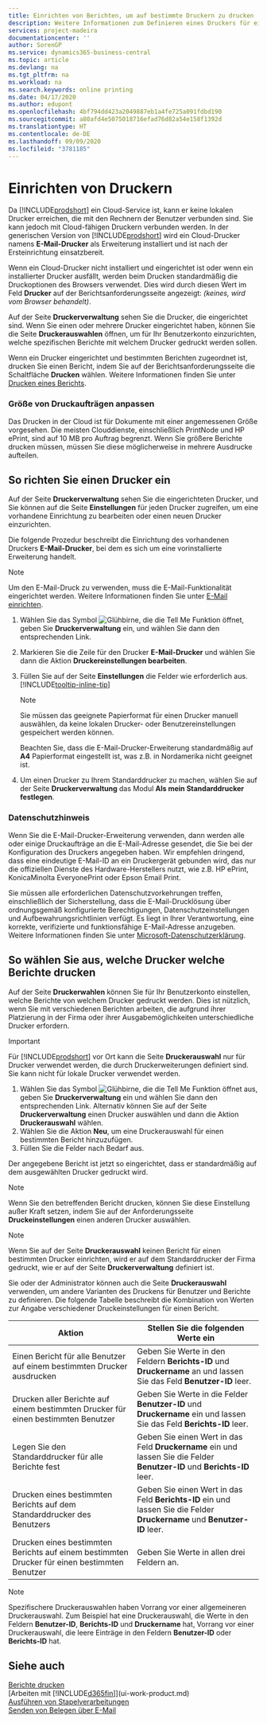 ```yaml
---
title: Einrichten von Berichten, um auf bestimmte Druckern zu drucken | Microsoft Docs
description: Weitere Informationen zum Definieren eines Druckers für eine Bericht und zur Nutzung der Druckerauswahlseite.
services: project-madeira
documentationcenter: ''
author: SorenGP
ms.service: dynamics365-business-central
ms.topic: article
ms.devlang: na
ms.tgt_pltfrm: na
ms.workload: na
ms.search.keywords: online printing
ms.date: 04/17/2020
ms.author: edupont
ms.openlocfilehash: 4bf794dd423a2049887eb1a4fe725a091fdbd190
ms.sourcegitcommit: a80afd4e5075018716efad76d82a54e158f1392d
ms.translationtype: HT
ms.contentlocale: de-DE
ms.lasthandoff: 09/09/2020
ms.locfileid: "3781185"
---
```

# <a name="set-up-printers"></a>Einrichten von Druckern
Da [!INCLUDE[prodshort](includes/prodshort.md)] ein Cloud-Service ist, kann er keine lokalen Drucker erreichen, die mit den Rechnern der Benutzer verbunden sind. Sie kann jedoch mit Cloud-fähigen Druckern verbunden werden. In der generischen Version von [!INCLUDE[prodshort](includes/prodshort.md)] wird ein Cloud-Drucker namens **E-Mail-Drucker** als Erweiterung installiert und ist nach der Ersteinrichtung einsatzbereit.

Wenn ein Cloud-Drucker nicht installiert und eingerichtet ist oder wenn ein installierter Drucker ausfällt, werden beim Drucken standardmäßig die Druckoptionen des Browsers verwendet. Dies wird durch diesen Wert im Feld **Drucker** auf der Berichtsanforderungsseite angezeigt: *(keines, wird vom Browser behandelt)*.

Auf der Seite **Druckerverwaltung** sehen Sie die Drucker, die eingerichtet sind. Wenn Sie einen oder mehrere Drucker eingerichtet haben, können Sie die Seite **Druckerauswahlen** öffnen, um für Ihr Benutzerkonto einzurichten, welche spezifischen Berichte mit welchem Drucker gedruckt werden sollen.

Wenn ein Drucker eingerichtet und bestimmten Berichten zugeordnet ist, drucken Sie einen Bericht, indem Sie auf der Berichtsanforderungsseite die Schaltfläche **Drucken** wählen. Weitere Informationen finden Sie unter [Drucken eines Berichts](ui-work-report.md#PrintReport).

### <a name="sizing-print-jobs"></a>Größe von Druckaufträgen anpassen
Das Drucken in der Cloud ist für Dokumente mit einer angemessenen Größe vorgesehen. Die meisten Clouddienste, einschließlich PrintNode und HP ePrint, sind auf 10 MB pro Auftrag begrenzt. Wenn Sie größere Berichte drucken müssen, müssen Sie diese möglicherweise in mehrere Ausdrucke aufteilen.

## <a name="to-set-up-a-printer"></a>So richten Sie einen Drucker ein
Auf der Seite **Druckerverwaltung** sehen Sie die eingerichteten Drucker, und Sie können auf die Seite **Einstellungen** für jeden Drucker zugreifen, um eine vorhandene Einrichtung zu bearbeiten oder einen neuen Drucker einzurichten.

Die folgende Prozedur beschreibt die Einrichtung des vorhandenen Druckers **E-Mail-Drucker**, bei dem es sich um eine vorinstallierte Erweiterung handelt.

> [!NOTE]
> Um den E-Mail-Druck zu verwenden, muss die E-Mail-Funktionalität eingerichtet werden. Weitere Informationen finden Sie unter [E-Mail einrichten](admin-how-setup-email.md).

1. Wählen Sie das Symbol ![Glühbirne, die die Tell Me Funktion öffnet](media/ui-search/search_small.png "Sagen Sie mir, was Sie tun wollen"), geben Sie **Druckerverwaltung** ein, und wählen Sie dann den entsprechenden Link.
2. Markieren Sie die Zeile für den Drucker **E-Mail-Drucker** und wählen Sie dann die Aktion **Druckereinstellungen bearbeiten**.
3. Füllen Sie auf der Seite **Einstellungen** die Felder wie erforderlich aus. [!INCLUDE[tooltip-inline-tip](includes/tooltip-inline-tip_md.md)]

    > [!NOTE]
    > Sie müssen das geeignete Papierformat für einen Drucker manuell auswählen, da keine lokalen Drucker- oder Benutzereinstellungen gespeichert werden können.
    >
    > Beachten Sie, dass die E-Mail-Drucker-Erweiterung standardmäßig auf **A4** Papierformat eingestellt ist, was z.B. in Nordamerika nicht geeignet ist.
4. Um einen Drucker zu Ihrem Standarddrucker zu machen, wählen Sie auf der Seite **Druckerverwaltung** das Modul **Als mein Standarddrucker festlegen**.

### <a name="privacy-notice"></a>Datenschutzhinweis
Wenn Sie die E-Mail-Drucker-Erweiterung verwenden, dann werden alle oder einige Druckaufträge an die E-Mail-Adresse gesendet, die Sie bei der Konfiguration des Druckers angegeben haben. Wir empfehlen dringend, dass eine eindeutige E-Mail-ID an ein Druckergerät gebunden wird, das nur die offiziellen Dienste des Hardware-Herstellers nutzt, wie z.B. HP ePrint, KonicaMinolta EveryonePrint oder Epson Email Print.

Sie müssen alle erforderlichen Datenschutzvorkehrungen treffen, einschließlich der Sicherstellung, dass die E-Mail-Drucklösung über ordnungsgemäß konfigurierte Berechtigungen, Datenschutzeinstellungen und Aufbewahrungsrichtlinien verfügt. Es liegt in Ihrer Verantwortung, eine korrekte, verifizierte und funktionsfähige E-Mail-Adresse anzugeben. Weitere Informationen finden Sie unter [Microsoft-Datenschutzerklärung](https://privacy.microsoft.com/en-us/privacystatement).

## <a name="to-select-which-printers-print-which-reports"></a>So wählen Sie aus, welche Drucker welche Berichte drucken

Auf der Seite **Druckerwahlen** können Sie für Ihr Benutzerkonto einstellen, welche Berichte von welchem Drucker gedruckt werden. Dies ist nützlich, wenn Sie mit verschiedenen Berichten arbeiten, die aufgrund ihrer Platzierung in der Firma oder ihrer Ausgabemöglichkeiten unterschiedliche Drucker erfordern.

> [!IMPORTANT]
> Für [!INCLUDE[prodshort](includes/prodshort.md)] vor Ort kann die Seite **Druckerauswahl** nur für Drucker verwendet werden, die durch Druckerweiterungen definiert sind. Sie kann nicht für lokale Drucker verwendet werden.

1. Wählen Sie das Symbol ![Glühbirne, die die Tell Me Funktion öffnet](media/ui-search/search_small.png "Sagen Sie mir, was Sie tun wollen") aus, geben Sie **Druckerverwaltung** ein und wählen Sie dann den entsprechenden Link. Alternativ können Sie auf der Seite **Druckerverwaltung** einen Drucker auswählen und dann die Aktion **Druckerauswahl** wählen.
2. Wählen Sie die Aktion **Neu**, um eine Druckerauswahl für einen bestimmten Bericht hinzuzufügen.
3. Füllen Sie die Felder nach Bedarf aus.

Der angegebene Bericht ist jetzt so eingerichtet, dass er standardmäßig auf dem ausgewählten Drucker gedruckt wird.

> [!NOTE]
> Wenn Sie den betreffenden Bericht drucken, können Sie diese Einstellung außer Kraft setzen, indem Sie auf der Anforderungsseite **Druckeinstellungen** einen anderen Drucker auswählen.

> [!NOTE]
> Wenn Sie auf der Seite **Druckerauswahl** keinen Bericht für einen bestimmten Drucker einrichten, wird er auf dem Standarddrucker der Firma gedruckt, wie er auf der Seite **Druckerverwaltung** definiert ist.

Sie oder der Administrator können auch die Seite **Druckerauswahl** verwenden, um andere Varianten des Druckens für Benutzer und Berichte zu definieren. Die folgende Tabelle beschreibt die Kombination von Werten zur Angabe verschiedener Druckeinstellungen für einen Bericht.

|Aktion                                                 |Stellen Sie die folgenden Werte ein                                             |
|---------------------------------------------------|---------------------------------------------------------------------|
|Einen Bericht für alle Benutzer auf einem bestimmten Drucker ausdrucken |Geben Sie Werte in den Feldern **Berichts-ID** und **Druckername** an und lassen Sie das Feld **Benutzer-ID** leer.|
|Drucken aller Berichte auf einem bestimmten Drucker für einen bestimmten Benutzer|Geben Sie Werte in die Felder **Benutzer-ID** und **Druckername** ein und lassen Sie das Feld **Berichts-ID** leer.|
|Legen Sie den Standarddrucker für alle Berichte fest|Geben Sie einen Wert in das Feld **Druckername** ein und lassen Sie die Felder **Benutzer-ID** und **Berichts-ID** leer.|
|Drucken eines bestimmten Berichts auf dem Standarddrucker des Benutzers|Geben Sie einen Wert in das Feld **Berichts-ID** ein und lassen Sie die Felder **Druckername** und **Benutzer-ID** leer.|
|Drucken eines bestimmten Berichts auf einem bestimmten Drucker für einen bestimmten Benutzer|Geben Sie Werte in allen drei Feldern an.|

> [!NOTE]
> Spezifischere Druckerauswahlen haben Vorrang vor einer allgemeineren Druckerauswahl. Zum Beispiel hat eine Druckerauswahl, die Werte in den Feldern **Benutzer-ID**, **Berichts-ID** und **Druckername** hat, Vorrang vor einer Druckerauswahl, die leere Einträge in den Feldern **Benutzer-ID** oder **Berichts-ID** hat.

## <a name="see-also"></a>Siehe auch
[Berichte drucken](ui-work-report.md#PrintReport)  
[Arbeiten mit [!INCLUDE[d365fin](includes/d365fin_md.md)]](ui-work-product.md)  
[Ausführen von Stapelverarbeitungen](ui-how-run-batch-jobs.md)  
[Senden von Belegen über E-Mail](ui-how-send-documents-email.md)  
